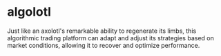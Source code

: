 # algolotl

Just like an axolotl's remarkable ability to regenerate its limbs, this algorithmic trading platform can adapt and adjust its strategies based on market conditions, allowing it to recover and optimize performance.
